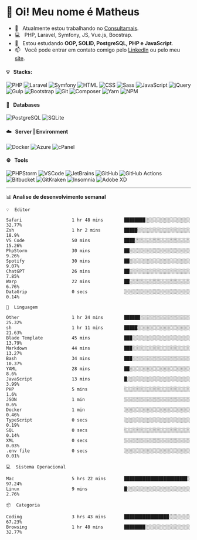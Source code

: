 # 👋 Oi! Meu nome é Matheus

- 🔭 &nbsp; Atualmente estou trabalhando no [Consultamais](https://consultamais.com.br/).
- 💻 &nbsp; PHP, Laravel, Symfony, JS, Vue.js, Boostrap.
- 🌱 &nbsp; Estou estudando **OOP, SOLID, PostgreSQL, PHP e JavaScript**.
- 📫 &nbsp; Você pode entrar em contato comigo pelo [LinkedIn](https://www.linkedin.com/in/matheuscamargoxavier/) ou pelo meu [site](https://matheuscamargo.co).

#### 💡 &nbsp; Stacks:
![PHP](https://img.shields.io/badge/-PHP-777BB4?&logo=php&logoColor=FFFFFF)
![Laravel](https://img.shields.io/badge/-Laravel-FF2D20?&logo=laravel&logoColor=FFFFFF)
![Symfony](https://img.shields.io/badge/-Symfony-000000?&logo=symfony&logoColor=FFFFFF)
![HTML](https://img.shields.io/badge/-HTML-E34F26?&logo=html5&logoColor=FFFFFF)
![CSS](https://img.shields.io/badge/-CSS-1572B6?&logo=css3&logoColor=FFFFFF)
![Sass](https://img.shields.io/badge/-Sass-CC6699?&logo=sass&logoColor=FFFFFF)
![JavaScript](https://img.shields.io/badge/-JavaScript-F7DF1E?&logo=javascript&logoColor=FFFFFF)
![jQuery](https://img.shields.io/badge/-jQuery-0769AD?&logo=jquery&logoColor=FFFFFF)
![Gulp](https://img.shields.io/badge/-Gulp-CF4647?&logo=gulp&logoColor=FFFFFF)
![Bootstrap](https://img.shields.io/badge/-Bootstrap-7952B3?&logo=bootstrap&logoColor=FFFFFF)
![Git](https://img.shields.io/badge/-Git-F05032?&logo=git&logoColor=FFFFFF)
![Composer](https://img.shields.io/badge/-Composer-885630?&logo=composer&logoColor=FFFFFF)
![Yarn](https://img.shields.io/badge/-Yarn-2C8EBB?&logo=yarn&logoColor=FFFFFF)
![NPM](https://img.shields.io/badge/-npm-CB3837?&logo=npm&logoColor=FFFFFF)

#### 💾 &nbsp; Databases
![PostgreSQL](https://img.shields.io/badge/-PostgreSQL-336791?&logo=PostgreSQL&logoColor=FFFFFF)
![SQLite](https://img.shields.io/badge/-SQLite-003B57?&logo=SQLite&logoColor=FFFFFF)

#### ☁️ &nbsp; Server | Environment
![Docker](https://img.shields.io/badge/-Docker-2496ED?&logo=docker&logoColor=FFFFFF)
![Azure](https://img.shields.io/badge/-Azure-0089D6?&logo=microsoft%20azure&logoColor=FFFFFF)
![cPanel](https://img.shields.io/badge/-cPanel-FF6C2C?&logo=cpanel&logoColor=FFFFFF)

#### ⚙️ &nbsp; Tools
![PHPStorm](https://img.shields.io/badge/-PHPStorm-000000?&logo=PHPStorm&logoColor=FFFFFF)
![VSCode](https://img.shields.io/badge/-VSCode-007ACC?&logo=Visual%20Studio%20Code&logoColor=FFFFFF) 
![JetBrains](https://img.shields.io/badge/-JetBrains-000000?&logo=jetbrains&logoColor=FFFFFF) 
![GitHub](https://img.shields.io/badge/-GitHub-181717?&logo=github&logoColor=FFFFFF) 
![GitHub Actions](https://img.shields.io/badge/-GitHub%20Actions-181717?&logo=GitHub%20Actions&logoColor=FFFFFF) 
![Bitbucket](https://img.shields.io/badge/-Bitbucket-0052CC?&logo=bitbucket&logoColor=FFFFFF)
![GitKraken](https://img.shields.io/badge/-GitKraken-179287?&logo=GitKraken&logoColor=FFFFFF)
![Insomnia](https://img.shields.io/badge/-Insomnia-5849BE?&logo=Insomnia&logoColor=FFFFFF)
![Adobe XD](https://img.shields.io/badge/-Adobe%20XD-FF61F6?&logo=adobe%20xd&logoColor=FFFFFF) 
_______

📊  **Analise de desenvolvimento semanal**
```text
💡  Editor

Safari                   1 hr 48 mins        ████████░░░░░░░░░░░░░░░░░     32.77%
Zsh                      1 hr 2 mins         █████░░░░░░░░░░░░░░░░░░░░      18.9%
VS Code                  50 mins             ████░░░░░░░░░░░░░░░░░░░░░     15.26%
PhpStorm                 30 mins             ██░░░░░░░░░░░░░░░░░░░░░░░      9.26%
Spotify                  30 mins             ██░░░░░░░░░░░░░░░░░░░░░░░      9.07%
ChatGPT                  26 mins             ██░░░░░░░░░░░░░░░░░░░░░░░      7.85%
Warp                     22 mins             ██░░░░░░░░░░░░░░░░░░░░░░░      6.76%
DataGrip                 0 secs              ░░░░░░░░░░░░░░░░░░░░░░░░░      0.14%
```
```text
💬  Linguagem

Other                    1 hr 24 mins        ██████░░░░░░░░░░░░░░░░░░░     25.32%
sh                       1 hr 11 mins        █████░░░░░░░░░░░░░░░░░░░░     21.63%
Blade Template           45 mins             ███░░░░░░░░░░░░░░░░░░░░░░     13.79%
Markdown                 44 mins             ███░░░░░░░░░░░░░░░░░░░░░░     13.27%
Bash                     34 mins             ███░░░░░░░░░░░░░░░░░░░░░░     10.37%
YAML                     28 mins             ██░░░░░░░░░░░░░░░░░░░░░░░       8.6%
JavaScript               13 mins             █░░░░░░░░░░░░░░░░░░░░░░░░      3.99%
PHP                      5 mins              ░░░░░░░░░░░░░░░░░░░░░░░░░       1.6%
JSON                     1 min               ░░░░░░░░░░░░░░░░░░░░░░░░░       0.6%
Docker                   1 min               ░░░░░░░░░░░░░░░░░░░░░░░░░      0.46%
TypeScript               0 secs              ░░░░░░░░░░░░░░░░░░░░░░░░░      0.19%
SQL                      0 secs              ░░░░░░░░░░░░░░░░░░░░░░░░░      0.14%
XML                      0 secs              ░░░░░░░░░░░░░░░░░░░░░░░░░      0.03%
.env file                0 secs              ░░░░░░░░░░░░░░░░░░░░░░░░░      0.01%
```
```text
💻  Sistema Operacional

Mac                      5 hrs 22 mins       ████████████████████████░     97.24%
Linux                    9 mins              █░░░░░░░░░░░░░░░░░░░░░░░░      2.76%
```
```text
📦  Categoria

Coding                   3 hrs 43 mins       █████████████████░░░░░░░░     67.23%
Browsing                 1 hr 48 mins        ████████░░░░░░░░░░░░░░░░░     32.77%
```

